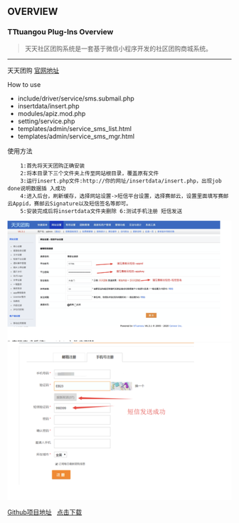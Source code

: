 ## OVERVIEW

### TTtuangou Plug-Ins Overview

>天天社区团购系统是一套基于微信小程序开发的社区团购商城系统。

------

天天团购  [官网地址](http://www.tttuangou.net/)

How to use


-	include/driver/service/sms.submail.php
-	insertdata/insert.php
-	modules/apiz.mod.php
-	setting/service.php
-	templates/admin/service_sms_list.html
-	templates/admin/service_sms_mgr.html

使用方法

		1:首先将天天团购正确安装
		2:将本目录下三个文件夹上传至网站根目录，覆盖原有文件
		3:运行insert.php文件:http://你的网址/insertdata/insert.php，出现job done说明数据插 入成功
		4:进入后台，刷新缓存，选择网站设置->短信平台设置，选择赛邮云，设置里面填写赛邮云Appid，赛邮云Signature以及短信签名等即可。
		5:安装完成后将insertdata文件夹删除 6:测试手机注册 短信发送
![Submail](./markdown/1.png)
![Submail](./markdown/2.png)


[Github项目地址](https://github.com/submail-developers/tttuangou_sms/)&nbsp;&nbsp;&nbsp;[点击下载](https://github.com/submail-developers/tttuangou_sms/archive/master.zip)
